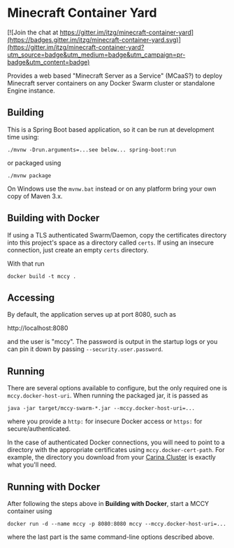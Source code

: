 # Minecraft Container Yard

[![Join the chat at https://gitter.im/itzg/minecraft-container-yard](https://badges.gitter.im/itzg/minecraft-container-yard.svg)](https://gitter.im/itzg/minecraft-container-yard?utm_source=badge&utm_medium=badge&utm_campaign=pr-badge&utm_content=badge)

Provides a web based "Minecraft Server as a Service" (MCaaS?) to deploy Minecraft server containers on any 
Docker Swarm cluster or standalone Engine instance.

## Building

This is a Spring Boot based application, so it can be run at development time using:

    ./mvnw -Drun.arguments=...see below... spring-boot:run

or packaged using

    ./mvnw package
    
On Windows use the `mvnw.bat` instead or on any platform bring your own copy of Maven 3.x.

## Building with Docker

If using a TLS authenticated Swarm/Daemon, copy the certificates directory into this project's space as a directory called `certs`. If using an insecure connection, just create an empty `certs` directory.

With that run

    docker build -t mccy .

## Accessing

By default, the application serves up at port 8080, such as

http://localhost:8080

and the user is "mccy". The password is output in the startup logs or you can pin it down by passing `--security.user.password`.

## Running

There are several options available to configure, but the only required one is `mccy.docker-host-uri`. When running the packaged jar,
it is passed as

    java -jar target/mccy-swarm-*.jar --mccy.docker-host-uri=...
    
where you provide a `http:` for insecure Docker access or `https:` for secure/authenticated.

In the case of authenticated Docker connections, you will need to point to a directory with the appropriate 
certificates using `mccy.docker-cert-path`. For example, the directory you download from your [Carina Cluster](https://getcarina.com/)
is exactly what you'll need.

## Running with Docker

After following the steps above in **Building with Docker**, start a MCCY container using

    docker run -d --name mccy -p 8080:8080 mccy --mccy.docker-host-uri=...
    
where the last part is the same command-line options described above.

